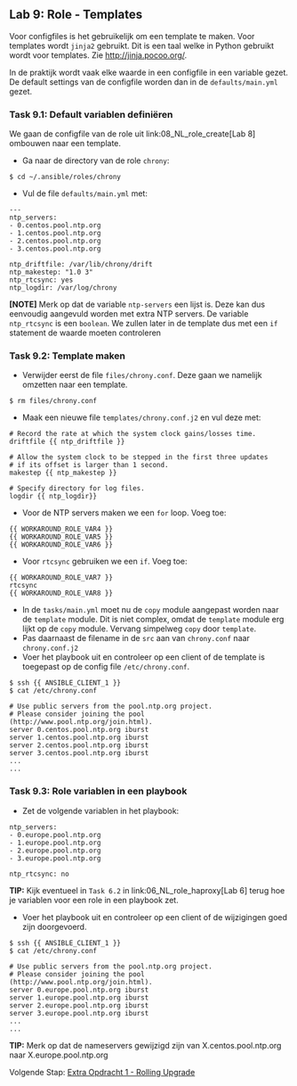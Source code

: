 ## Lab 9: Role - Templates

Voor configfiles is het gebruikelijk om een template te maken. Voor templates wordt ``jinja2`` gebruikt. Dit is een taal welke in Python gebruikt wordt voor templates. Zie http://jinja.pocoo.org/.

In de praktijk wordt vaak elke waarde in een configfile in een variable gezet. De default settings van de configfile worden dan in de ``defaults/main.yml`` gezet.

### Task 9.1: Default variablen definiëren

We gaan de configfile van de role uit link:08_NL_role_create[Lab 8] ombouwen naar een template.

* Ga naar de directory van de role ``chrony``:
```
$ cd ~/.ansible/roles/chrony
```
* Vul de file ``defaults/main.yml`` met:
```
---
ntp_servers:
- 0.centos.pool.ntp.org
- 1.centos.pool.ntp.org
- 2.centos.pool.ntp.org
- 3.centos.pool.ntp.org

ntp_driftfile: /var/lib/chrony/drift
ntp_makestep: "1.0 3"
ntp_rtcsync: yes
ntp_logdir: /var/log/chrony
```

**[NOTE]**
Merk op dat de variable ``ntp-servers`` een lijst is. Deze kan dus eenvoudig aangevuld worden met extra NTP servers. De variable ``ntp_rtcsync`` is een ``boolean``. We zullen later in de template dus met een ``if`` statement de waarde moeten controleren

### Task 9.2: Template maken

* Verwijder eerst de file ``files/chrony.conf``. Deze gaan we namelijk omzetten naar een template.
```
$ rm files/chrony.conf
```
* Maak een nieuwe file ``templates/chrony.conf.j2`` en vul deze met:
```
# Record the rate at which the system clock gains/losses time.
driftfile {{ ntp_driftfile }}

# Allow the system clock to be stepped in the first three updates
# if its offset is larger than 1 second.
makestep {{ ntp_makestep }}

# Specify directory for log files.
logdir {{ ntp_logdir}}
```
* Voor de NTP servers maken we een ``for`` loop. Voeg toe:
```
{{ WORKAROUND_ROLE_VAR4 }}
{{ WORKAROUND_ROLE_VAR5 }}
{{ WORKAROUND_ROLE_VAR6 }}
```
* Voor ``rtcsync`` gebruiken we een ``if``. Voeg toe:
```
{{ WORKAROUND_ROLE_VAR7 }}
rtcsync
{{ WORKAROUND_ROLE_VAR8 }}
```
* In de ``tasks/main.yml`` moet nu de ``copy`` module aangepast worden naar de ``template`` module. Dit is niet complex, omdat de ``template`` module erg lijkt op de ``copy`` module. Vervang simpelweg ``copy`` door ``template``.
* Pas daarnaast de filename in de ``src`` aan van ``chrony.conf`` naar ``chrony.conf.j2``
* Voer het playbook uit en controleer op een client of de template is toegepast op de config file ``/etc/chrony.conf``.
```
$ ssh {{ ANSIBLE_CLIENT_1 }}
$ cat /etc/chrony.conf
```
```
# Use public servers from the pool.ntp.org project.
# Please consider joining the pool (http://www.pool.ntp.org/join.html).
server 0.centos.pool.ntp.org iburst
server 1.centos.pool.ntp.org iburst
server 2.centos.pool.ntp.org iburst
server 3.centos.pool.ntp.org iburst
...
...
```


### Task 9.3: Role variablen in een playbook

* Zet de volgende variablen in het playbook:
```
ntp_servers:
- 0.europe.pool.ntp.org
- 1.europe.pool.ntp.org
- 2.europe.pool.ntp.org
- 3.europe.pool.ntp.org

ntp_rtcsync: no
```

**TIP:** Kijk eventueel in ``Task 6.2`` in link:06_NL_role_haproxy[Lab 6] terug hoe je variablen voor een role in een playbook zet.

* Voer het playbook uit en controleer op een client of de wijzigingen goed zijn doorgevoerd.
```
$ ssh {{ ANSIBLE_CLIENT_1 }}
$ cat /etc/chrony.conf
```
```
# Use public servers from the pool.ntp.org project.
# Please consider joining the pool (http://www.pool.ntp.org/join.html).
server 0.europe.pool.ntp.org iburst
server 1.europe.pool.ntp.org iburst
server 2.europe.pool.ntp.org iburst
server 3.europe.pool.ntp.org iburst
...
...
```
**TIP:** Merk op dat de nameservers gewijzigd zijn van X.centos.pool.ntp.org naar X.europe.pool.ntp.org


Volgende Stap: [Extra Opdracht 1 - Rolling Upgrade](E1_NL_rolling_updates.md)
